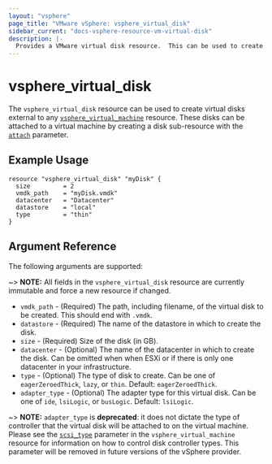 ```yaml
---
layout: "vsphere"
page_title: "VMware vSphere: vsphere_virtual_disk"
sidebar_current: "docs-vsphere-resource-vm-virtual-disk"
description: |-
  Provides a VMware virtual disk resource.  This can be used to create and delete virtual disks.
---
```


# vsphere\_virtual\_disk

The `vsphere_virtual_disk` resource can be used to create virtual disks
external to any [`vsphere_virtual_machine`][docs-vsphere-virtual-machine]
resource. These disks can be attached to a virtual machine by creating a disk
sub-resource with the [`attach`][docs-vsphere-virtual-machine-disk-attach]
parameter.

[docs-vsphere-virtual-machine]: /docs/providers/vsphere/r/virtual_machine.html
[docs-vsphere-virtual-machine-disk-attach]: /docs/providers/vsphere/r/virtual_machine.html#attach

## Example Usage

```hcl
resource "vsphere_virtual_disk" "myDisk" {
  size         = 2
  vmdk_path    = "myDisk.vmdk"
  datacenter   = "Datacenter"
  datastore    = "local"
  type         = "thin"
}
```

## Argument Reference

The following arguments are supported:

~> **NOTE:** All fields in the `vsphere_virtual_disk` resource are currently
immutable and force a new resource if changed.

* `vmdk_path` - (Required) The path, including filename, of the virtual disk to
  be created.  This should end with `.vmdk`.
* `datastore` - (Required) The name of the datastore in which to create the
  disk.
* `size` - (Required) Size of the disk (in GB).
* `datacenter` - (Optional) The name of the datacenter in which to create the
  disk. Can be omitted when when ESXi or if there is only one datacenter in
  your infrastructure.
* `type` - (Optional) The type of disk to create. Can be one of
  `eagerZeroedThick`, `lazy`, or `thin`. Default: `eagerZeroedThick`.
* `adapter_type` - (Optional) The adapter type for this virtual disk. Can be
  one of `ide`, `lsiLogic`, or `busLogic`.  Default: `lsiLogic`.

~> **NOTE:** `adapter_type` is **deprecated**: it does not dictate the type of
controller that the virtual disk will be attached to on the virtual machine.
Please see the [`scsi_type`][docs-vsphere-virtual-machine-scsi-type] parameter
in the `vsphere_virtual_machine` resource for information on how to control
disk controller types. This parameter will be removed in future versions of the
vSphere provider.

[docs-vsphere-virtual-machine-scsi-type]: /docs/providers/vsphere/r/virtual_machine.html#scsi_type
